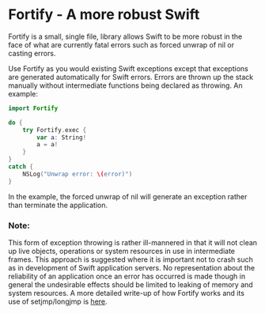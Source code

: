 # Fortify - A more robust Swift

Fortify is a small, single file, library allows Swift to be more robust in the face of what are currently fatal errors such as forced unwrap of nil or casting errors.

Use Fortify as you would existing Swift exceptions except that exceptions are generated automatically for Swift errors. Errors are thrown up the stack manually without intermediate functions being declared as throwing. An example:

```Swift
import Fortify

do {
    try Fortify.exec {
        var a: String!
        a = a!
    }
}
catch {
    NSLog("Unwrap error: \(error)")
}
```

In the example, the forced unwrap of nil will generate an exception rather than terminate the application.

### Note:
This form of exception throwing is rather ill-mannered in that it will not clean up live objects, operations or system resources in use in intermediate frames. This approach is suggested where it is important not to crash such as in development of Swift application servers. No representation about the reliability of an application once an error has occurred is made though in general the undesirable effects should be limited to leaking of memory and system resources. A more detailed write-up of how Fortify works and its use of setjmp/longjmp is [here](http://johnholdsworth.com/fortify.html).
